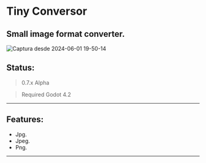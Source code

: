 # Tiny Conversor
Small image format converter.
---------------------------------------------
![Captura desde 2024-06-01 19-50-14](https://github.com/7acdev/TinyConverter/assets/73777890/9da1a352-4ab6-47a5-a66f-f5efc88cf92c)

## Status:
> 0.7.x Alpha

> Required Godot 4.2
---------------------------------------------

## Features:

- Jpg.
- Jpeg.
- Png.
---------------------------------------------

